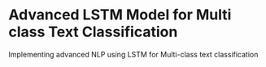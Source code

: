# Advanced LSTM Model for Multi class Text Classification
 Implementing advanced NLP using LSTM for Multi-class text classification
